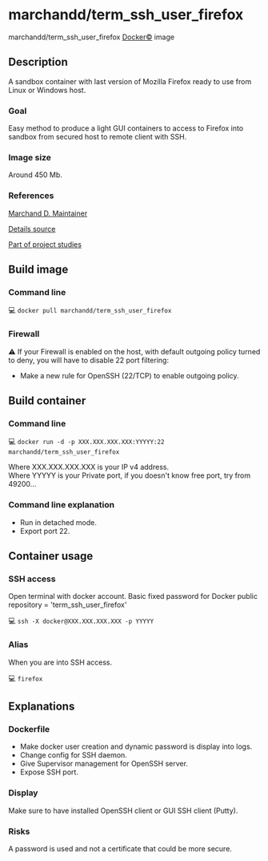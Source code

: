 # marchandd/term_ssh_user_firefox

marchandd/term_ssh_user_firefox [Docker:copyright:](https://docs.docker.com/ "Docker") image

## Description

A sandbox container with last version of Mozilla Firefox ready to use from Linux or Windows host.

### Goal

Easy method to produce a light GUI containers to access to Firefox into sandbox from secured host to remote client with SSH.

### Image size

Around 450 Mb.

### References

[Marchand D. Maintainer](https://github.com/marchandd/ "Maintainer")

[Details source](https://github.com/marchandd/term_ssh_user_firefox/ "Details")

[Part of project studies](https://github.com/marchandd/docker_index/ "References")

## Build image

### Command line

:computer: `docker pull marchandd/term_ssh_user_firefox`

### Firewall

:warning: If your Firewall is enabled on the host, with default outgoing policy turned to 
deny, 
you will have to disable 22 port filtering:  
- Make a new rule for OpenSSH (22/TCP) to enable outgoing policy.

## Build container

### Command line

:computer: `docker run -d -p XXX.XXX.XXX.XXX:YYYYY:22 marchandd/term_ssh_user_firefox`

Where XXX.XXX.XXX.XXX is your IP v4 address.  
Where YYYYY is your Private port, if you doesn't know free port, try from 49200...

### Command line explanation

- Run in detached mode.
- Export port 22.

## Container usage

### SSH access

Open terminal with docker account.
Basic fixed password for Docker public repository = 'term_ssh_user_firefox'

:computer: `ssh -X docker@XXX.XXX.XXX.XXX -p YYYYY`

### Alias

When you are into SSH access.

:computer: `firefox`

## Explanations

### Dockerfile

- Make docker user creation and dynamic password is display into logs.
- Change config for SSH daemon.
- Give Supervisor management for OpenSSH server.
- Expose SSH port.

### Display

Make sure to have installed OpenSSH client or GUI SSH client (Putty).

### Risks

A password is used and not a certificate that could be more secure.
